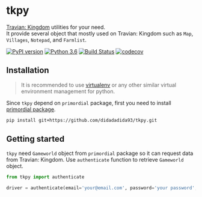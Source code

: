 # tkpy

[Travian: Kingdom](https://www.kingdoms.com) utilities for your need.  
It provide several object that mostly used on Travian: Kingdom such as `Map`, `Villages`, `Notepad`, and `Farmlist`.  

[![PyPI version](https://badge.fury.io/py/tkpy.svg)](https://pypi.org/project/tkpy/) [![Python 3.6](https://img.shields.io/badge/python-3.6+-blue.svg)](https://www.python.org/downloads/release/python-367/) [![Build Status](https://travis-ci.org/didadadida93/tkpy.svg?branch=master)](https://travis-ci.org/didadadida93/tkpy) [![codecov](https://codecov.io/gh/didadadida93/tkpy/branch/master/graph/badge.svg)](https://codecov.io/gh/didadadida93/tkpy)  

## Installation

>It is recommended to use [virtualenv](https://docs.python-guide.org/dev/virtualenvs/) or any other similar virtual environment management for python.

Since `tkpy` depend on `primordial` package, first you need to install [primordial package](https://github.com/didadadida93/primordial).

```sh
pip install git+https://github.com/didadadida93/tkpy.git
```

## Getting started

`tkpy` need `Gameworld` object from `primordial` package so it can request data from Travian: Kingdom. Use `authenticate` function to retrieve `Gameworld` object.  

```python
from tkpy import authenticate

driver = authenticate(email='your@email.com', password='your password', gameworld='com12')
```  
